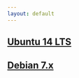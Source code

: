 ```yaml
---
layout: default
---
```


## [Ubuntu 14 LTS](/platform/ubuntu14.html)
## [Debian 7.x](/platform/debian7x.html)

